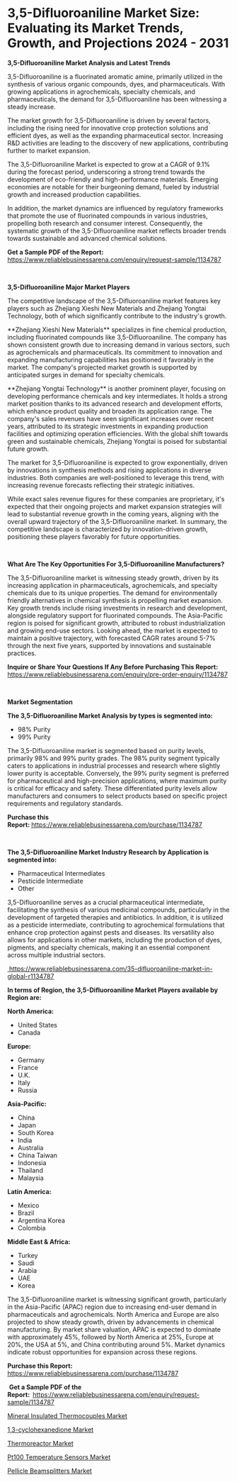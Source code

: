 <p><h1>3,5-Difluoroaniline Market Size: Evaluating its Market Trends, Growth, and Projections 2024 - 2031</h1></p><p><strong>3,5-Difluoroaniline Market Analysis and Latest Trends</strong></p>
<p><p>3,5-Difluoroaniline is a fluorinated aromatic amine, primarily utilized in the synthesis of various organic compounds, dyes, and pharmaceuticals. With growing applications in agrochemicals, specialty chemicals, and pharmaceuticals, the demand for 3,5-Difluoroaniline has been witnessing a steady increase. </p><p>The market growth for 3,5-Difluoroaniline is driven by several factors, including the rising need for innovative crop protection solutions and efficient dyes, as well as the expanding pharmaceutical sector. Increasing R&D activities are leading to the discovery of new applications, contributing further to market expansion. </p><p>The 3,5-Difluoroaniline Market is expected to grow at a CAGR of 9.1% during the forecast period, underscoring a strong trend towards the development of eco-friendly and high-performance materials. Emerging economies are notable for their burgeoning demand, fueled by industrial growth and increased production capabilities. </p><p>In addition, the market dynamics are influenced by regulatory frameworks that promote the use of fluorinated compounds in various industries, propelling both research and consumer interest. Consequently, the systematic growth of the 3,5-Difluoroaniline market reflects broader trends towards sustainable and advanced chemical solutions.</p></p>
<p><strong>Get a Sample PDF of the Report:&nbsp;</strong> <a href="https://www.reliablebusinessarena.com/enquiry/request-sample/1134787?utm_campaign=1331&utm_medium=2&utm_source=Github&utm_content=ia&utm_term=18102024&utm_id=35-difluoroaniline">https://www.reliablebusinessarena.com/enquiry/request-sample/1134787</a></p>
<p>&nbsp;</p>
<p><strong>3,5-Difluoroaniline Major Market Players</strong></p>
<p><p>The competitive landscape of the 3,5-Difluoroaniline market features key players such as Zhejiang Xieshi New Materials and Zhejiang Yongtai Technology, both of which significantly contribute to the industry's growth.</p><p>**Zhejiang Xieshi New Materials** specializes in fine chemical production, including fluorinated compounds like 3,5-Difluoroaniline. The company has shown consistent growth due to increasing demand in various sectors, such as agrochemicals and pharmaceuticals. Its commitment to innovation and expanding manufacturing capabilities has positioned it favorably in the market. The company's projected market growth is supported by anticipated surges in demand for specialty chemicals.</p><p>**Zhejiang Yongtai Technology** is another prominent player, focusing on developing performance chemicals and key intermediates. It holds a strong market position thanks to its advanced research and development efforts, which enhance product quality and broaden its application range. The company's sales revenues have seen significant increases over recent years, attributed to its strategic investments in expanding production facilities and optimizing operation efficiencies. With the global shift towards green and sustainable chemicals, Zhejiang Yongtai is poised for substantial future growth.</p><p>The market for 3,5-Difluoroaniline is expected to grow exponentially, driven by innovations in synthesis methods and rising applications in diverse industries. Both companies are well-positioned to leverage this trend, with increasing revenue forecasts reflecting their strategic initiatives.</p><p>While exact sales revenue figures for these companies are proprietary, it's expected that their ongoing projects and market expansion strategies will lead to substantial revenue growth in the coming years, aligning with the overall upward trajectory of the 3,5-Difluoroaniline market. In summary, the competitive landscape is characterized by innovation-driven growth, positioning these players favorably for future opportunities.</p></p>
<p>&nbsp;</p>
<p><strong>What Are The Key Opportunities For 3,5-Difluoroaniline Manufacturers?</strong></p>
<p><p>The 3,5-Difluoroaniline market is witnessing steady growth, driven by its increasing application in pharmaceuticals, agrochemicals, and specialty chemicals due to its unique properties. The demand for environmentally friendly alternatives in chemical synthesis is propelling market expansion. Key growth trends include rising investments in research and development, alongside regulatory support for fluorinated compounds. The Asia-Pacific region is poised for significant growth, attributed to robust industrialization and growing end-use sectors. Looking ahead, the market is expected to maintain a positive trajectory, with forecasted CAGR rates around 5-7% through the next five years, supported by innovations and sustainable practices.</p></p>
<p><strong>Inquire or Share Your Questions If Any Before Purchasing This Report:</strong> <a href="https://www.reliablebusinessarena.com/enquiry/pre-order-enquiry/1134787?utm_campaign=1331&utm_medium=2&utm_source=Github&utm_content=ia&utm_term=18102024&utm_id=35-difluoroaniline">https://www.reliablebusinessarena.com/enquiry/pre-order-enquiry/1134787</a></p>
<p>&nbsp;</p>
<p><strong>Market Segmentation</strong></p>
<p><strong>The 3,5-Difluoroaniline Market Analysis by types is segmented into:</strong></p>
<p><ul><li>98% Purity</li><li>99% Purity</li></ul></p>
<p><p>The 3,5-Difluoroaniline market is segmented based on purity levels, primarily 98% and 99% purity grades. The 98% purity segment typically caters to applications in industrial processes and research where slightly lower purity is acceptable. Conversely, the 99% purity segment is preferred for pharmaceutical and high-precision applications, where maximum purity is critical for efficacy and safety. These differentiated purity levels allow manufacturers and consumers to select products based on specific project requirements and regulatory standards.</p></p>
<p><strong>Purchase this Report:&nbsp;</strong><a href="https://www.reliablebusinessarena.com/purchase/1134787?utm_campaign=1331&utm_medium=2&utm_source=Github&utm_content=ia&utm_term=18102024&utm_id=35-difluoroaniline">https://www.reliablebusinessarena.com/purchase/1134787</a></p>
<p>&nbsp;</p>
<p><strong>The 3,5-Difluoroaniline Market Industry Research by Application is segmented into:</strong></p>
<p><ul><li>Pharmaceutical Intermediates</li><li>Pesticide Intermediate</li><li>Other</li></ul></p>
<p><p>3,5-Difluoroaniline serves as a crucial pharmaceutical intermediate, facilitating the synthesis of various medicinal compounds, particularly in the development of targeted therapies and antibiotics. In addition, it is utilized as a pesticide intermediate, contributing to agrochemical formulations that enhance crop protection against pests and diseases. Its versatility also allows for applications in other markets, including the production of dyes, pigments, and specialty chemicals, making it an essential component across multiple industrial sectors.</p></p>
<p><a href="https://www.reliablebusinessarena.com/35-difluoroaniline-market-in-global-r1134787?utm_campaign=1331&utm_medium=2&utm_source=Github&utm_content=ia&utm_term=18102024&utm_id=35-difluoroaniline">&nbsp;https://www.reliablebusinessarena.com/35-difluoroaniline-market-in-global-r1134787</a></p>
<p><strong>In terms of Region, the 3,5-Difluoroaniline Market Players available by Region are:</strong></p>
<p>
    <p> <strong> North America: </strong>
        <ul>
            <li>United States</li>
            <li>Canada</li>
        </ul>
        </p> 
    <p> <strong> Europe: </strong>
        <ul>
            <li>Germany</li>
            <li>France</li>
            <li>U.K.</li>
            <li>Italy</li>
            <li>Russia</li>
        </ul>
        </p> 
    <p> <strong> Asia-Pacific: </strong>
        <ul>
            <li>China</li>
            <li>Japan</li>
            <li>South Korea</li>
            <li>India</li>
            <li>Australia</li>
            <li>China Taiwan</li>
            <li>Indonesia</li>
            <li>Thailand</li>
            <li>Malaysia</li>
        </ul>
        </p> 
    <p> <strong> Latin America: </strong>
        <ul>
            <li>Mexico</li>
            <li>Brazil</li>
            <li>Argentina Korea</li>
            <li>Colombia</li>
        </ul>
        </p> 
    <p> <strong> Middle East & Africa: </strong>
        <ul>
            <li>Turkey</li>
            <li>Saudi</li>
            <li>Arabia</li>
            <li>UAE</li>
            <li>Korea</li>
        </ul>
    </p>
    </p>
<p><p>The 3,5-Difluoroaniline market is witnessing significant growth, particularly in the Asia-Pacific (APAC) region due to increasing end-user demand in pharmaceuticals and agrochemicals. North America and Europe are also projected to show steady growth, driven by advancements in chemical manufacturing. By market share valuation, APAC is expected to dominate with approximately 45%, followed by North America at 25%, Europe at 20%, the USA at 5%, and China contributing around 5%. Market dynamics indicate robust opportunities for expansion across these regions.</p></p>
<p><strong>Purchase this Report: </strong><a href="https://www.reliablebusinessarena.com/purchase/1134787?utm_campaign=1331&utm_medium=2&utm_source=Github&utm_content=ia&utm_term=18102024&utm_id=35-difluoroaniline">https://www.reliablebusinessarena.com/purchase/1134787</a></p>
<p>&nbsp;<strong>Get a Sample PDF of the Report:&nbsp;&nbsp;</strong><a href="https://www.reliablebusinessarena.com/enquiry/request-sample/1134787?utm_campaign=1331&utm_medium=2&utm_source=Github&utm_content=ia&utm_term=18102024&utm_id=35-difluoroaniline">https://www.reliablebusinessarena.com/enquiry/request-sample/1134787</a></p>
<p><strong></strong></p>
<p><p><a href="https://www.linkedin.com/pulse/emerging-trends-mineral-insulated-thermocouples-market-lqjyf?utm_campaign=1331&utm_medium=2&utm_source=Github&utm_content=ia&utm_term=18102024&utm_id=35-difluoroaniline">Mineral Insulated Thermocouples Market</a></p><p><a href="https://github.com/joannesouthgate/Market-Research-Report-List-5/blob/main/13-cyclohexanedione-market.md?utm_campaign=1331&utm_medium=2&utm_source=Github&utm_content=ia&utm_term=18102024&utm_id=35-difluoroaniline">1,3-cyclohexanedione Market</a></p><p><a href="https://issuu.com/reportprime-2/docs/thermoreactor-market-size-2030.pptx_a2b1d2287f4835?utm_campaign=1331&utm_medium=2&utm_source=Github&utm_content=ia&utm_term=18102024&utm_id=35-difluoroaniline">Thermoreactor Market</a></p><p><a href="https://www.linkedin.com/pulse/pt100-temperature-sensors-market-research-report-exploring-xl3gf?utm_campaign=1331&utm_medium=2&utm_source=Github&utm_content=ia&utm_term=18102024&utm_id=35-difluoroaniline">Pt100 Temperature Sensors Market</a></p><p><a href="https://www.linkedin.com/pulse/pellicle-beamsplitters-market-outlook-forecast-from-2024-2031-9qdnc?utm_campaign=1331&utm_medium=2&utm_source=Github&utm_content=ia&utm_term=18102024&utm_id=35-difluoroaniline">Pellicle Beamsplitters Market</a></p></p>